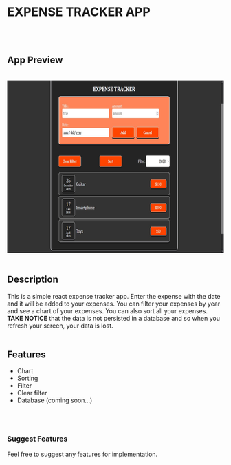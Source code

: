 # EXPENSE TRACKER APP

</br>
</br>

<h2>App Preview</h2>
</br>
<img src='./public/assets/expense_tracker.jpg' height='400px'  >
</br>
</br>
<h2>Description</h2>
This is a simple react expense tracker app. Enter the expense with the date and it will be added to your expenses. You can filter your expenses by year and see a chart of your expenses. You can also sort all your expenses. <b>TAKE NOTICE</b>
that the data is not persisted in a database and so when you refresh your screen, your data is lost.
</br>
</br>
<h2>Features</h2>
<ul>
    <li>Chart</li>
    <li>Sorting</li>
    <li>Filter</li>
    <li>Clear filter</li>
    <li>Database (coming soon...) </li>
</ul>

</br>
</br>
<h3>Suggest Features</h3>
Feel free to suggest any features for implementation.
